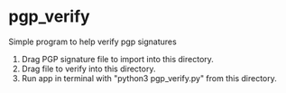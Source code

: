 # pgp_verify
Simple program to help verify pgp signatures

1.  Drag PGP signature file to import into this directory.
2.  Drag file to verify into this directory.
3.  Run app in terminal with "python3 pgp_verify.py" from this directory.
